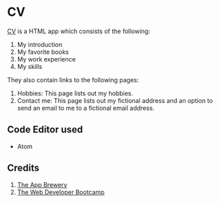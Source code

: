 # CV
[CV](https://maitrivaghela.github.io/CV/) is a HTML app which consists of the following:
1. My introduction
2. My favorite books
3. My work experience
4. My skills

They also contain links to the following pages:
1. Hobbies: This page lists out my hobbies.
2. Contact me: This page lists out my fictional address and an option to send an email to me to a fictional email address.

## Code Editor used
- Atom

## Credits
1. [The App Brewery](https://www.appbrewery.co/p/web-development-course-resources/)
2. [The Web Developer Bootcamp](https://www.udemy.com/course/the-web-developer-bootcamp/)
